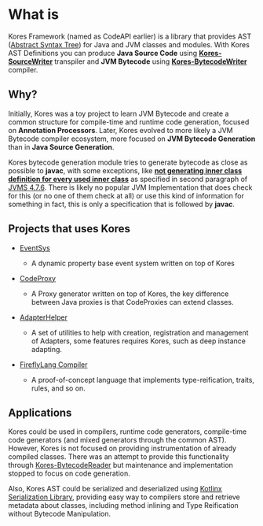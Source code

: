 # What is

Kores Framework (named as CodeAPI earlier) is a library that provides AST ([Abstract Syntax Tree](https://en.wikipedia.org/wiki/Abstract_syntax_tree)) for Java and JVM classes and modules. With Kores AST Definitions you can produce **Java Source Code** using [**Kores-SourceWriter**](https://github.com/koresframework/Kores-SourceWriter) transpiler and **JVM Bytecode** using [**Kores-BytecodeWriter**](https://github.com/koresframework/Kores-BytecodeWriter) compiler.

## Why?

Initially, Kores was a toy project to learn JVM Bytecode and create a common structure for compile-time and runtime code generation, focused on **Annotation Processors**. Later, Kores evolved to more likely a JVM Bytecode compiler ecosystem, more focused on **JVM Bytecode Generation** than in **Java Source Generation**.

Kores bytecode generation module tries to generate bytecode as close as possible to **javac**, with some exceptions, like [**not generating inner class definition for every used inner class**](https://stackoverflow.com/a/48603069) as specified in second paragraph of [JVMS 4.7.6](https://docs.oracle.com/javase/specs/jvms/se16/html/jvms-4.html#jvms-4.7.6). There is likely no popular JVM Implementation that does check for this (or no one of them check at all) or use this kind of information for something in fact, this is only a specification that is followed by **javac**.

## Projects that uses Kores

- [EventSys](https://github.com/ProjectSandstone/EventSys)
    - A dynamic property base event system written on top of Kores

- [CodeProxy](https://github.com/JonathanxD/CodeProxy)
    - A Proxy generator written on top of Kores, the key difference between Java proxies is that CodeProxies can extend classes.

- [AdapterHelper](https://github.com/JonathanxD/AdapterHelper)
    - A set of utilities to help with creation, registration and management of Adapters, some features requires Kores, such as deep instance adapting.

- [FireflyLang Compiler](https://github.com/FireflyLang/firefly-compiler)
  - A proof-of-concept language that implements type-reification, traits, rules, and so on.

## Applications

Kores could be used in compilers, runtime code generators, compile-time code generators (and mixed generators through the common AST). However, Kores is not focused on providing instrumentation of already compiled classes. There was an attempt to provide this functionality through [Kores-BytecodeReader](https://github.com/koresframework/Kores-BytecodeReader) but maintenance and implementation stopped to focus on code generation.

Also, Kores AST could be serialized and deserialized using [Kotlinx Serialization Library](https://github.com/Kotlin/kotlinx.serialization), providing easy way to compilers store and retrieve metadata about classes, including method inlining and Type Reification without Bytecode Manipulation.